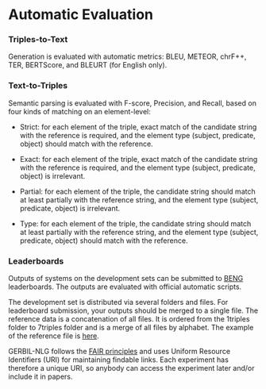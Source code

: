 #  Automatic Evaluation

### Triples-to-Text

Generation is evaluated with automatic metrics: BLEU, METEOR, chrF++, TER, BERTScore, and BLEURT (for English only).


### Text-to-Triples

Semantic parsing is evaluated with F-score, Precision, and Recall, based on four kinds of matching on an element-level:

- Strict: for each element of the triple, exact match of the candidate string with the reference is required, and the element type (subject, predicate, object) should match with the reference.

- Exact: for each element of the triple, exact match of the candidate string with the reference is required, and the element type (subject, predicate, object) is irrelevant.

- Partial: for each element of the triple, the candidate string should match at least partially with the reference string, and the element type (subject, predicate, object) is irrelevant.

- Type: for each element of the triple, the candidate string should match at least partially with the reference string, and the element type (subject, predicate, object) should match with the reference.

### Leaderboards

Outputs of systems on the development sets can be submitted to [BENG](https://beng.dice-research.org/gerbil/) leaderboards. The outputs are evaluated with official automatic scripts.

The development set is distributed via several folders and files. For leaderboard submission, your outputs should be merged to a single file. The reference data is a concatenation of all files. It is ordered from the 1triples folder to 7triples folder and is a merge of all files by alphabet. The example of the reference file is [here](https://webnlg-challenge.loria.fr/files/reference0-dev.txt).

GERBIL-NLG follows the [FAIR principles](https://www.go-fair.org/fair-principles/) and uses Uniform Resource Identifiers (URI) for maintaining findable links. Each experiment has therefore a unique URI, so anybody can access the experiment later and/or include it in papers.
